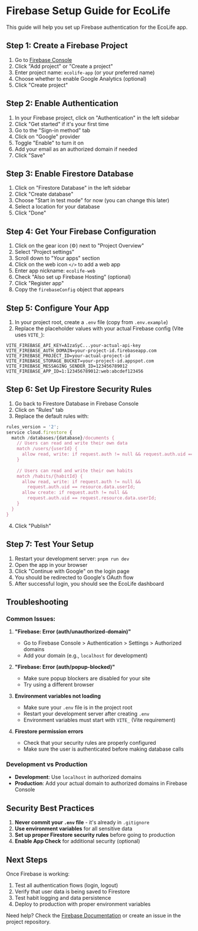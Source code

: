 # Firebase Setup Guide for EcoLife

This guide will help you set up Firebase authentication for the EcoLife app.

## Step 1: Create a Firebase Project

1. Go to [Firebase Console](https://console.firebase.google.com/)
2. Click "Add project" or "Create a project"
3. Enter project name: `ecolife-app` (or your preferred name)
4. Choose whether to enable Google Analytics (optional)
5. Click "Create project"

## Step 2: Enable Authentication

1. In your Firebase project, click on "Authentication" in the left sidebar
2. Click "Get started" if it's your first time
3. Go to the "Sign-in method" tab
4. Click on "Google" provider
5. Toggle "Enable" to turn it on
6. Add your email as an authorized domain if needed
7. Click "Save"

## Step 3: Enable Firestore Database

1. Click on "Firestore Database" in the left sidebar
2. Click "Create database"
3. Choose "Start in test mode" for now (you can change this later)
4. Select a location for your database
5. Click "Done"

## Step 4: Get Your Firebase Configuration

1. Click on the gear icon (⚙️) next to "Project Overview"
2. Select "Project settings"
3. Scroll down to "Your apps" section
4. Click on the web icon `</>` to add a web app
5. Enter app nickname: `ecolife-web`
6. Check "Also set up Firebase Hosting" (optional)
7. Click "Register app"
8. Copy the `firebaseConfig` object that appears

## Step 5: Configure Your App

1. In your project root, create a `.env` file (copy from `.env.example`)
2. Replace the placeholder values with your actual Firebase config (Vite uses `VITE_`):

```env
VITE_FIREBASE_API_KEY=AIzaSyC...your-actual-api-key
VITE_FIREBASE_AUTH_DOMAIN=your-project-id.firebaseapp.com
VITE_FIREBASE_PROJECT_ID=your-actual-project-id
VITE_FIREBASE_STORAGE_BUCKET=your-project-id.appspot.com
VITE_FIREBASE_MESSAGING_SENDER_ID=123456789012
VITE_FIREBASE_APP_ID=1:123456789012:web:abcdef123456
```

## Step 6: Set Up Firestore Security Rules

1. Go back to Firestore Database in Firebase Console
2. Click on "Rules" tab
3. Replace the default rules with:

```javascript
rules_version = '2';
service cloud.firestore {
  match /databases/{database}/documents {
    // Users can read and write their own data
    match /users/{userId} {
      allow read, write: if request.auth != null && request.auth.uid == userId;
    }
    
    // Users can read and write their own habits
    match /habits/{habitId} {
      allow read, write: if request.auth != null && 
        request.auth.uid == resource.data.userId;
      allow create: if request.auth != null && 
        request.auth.uid == request.resource.data.userId;
    }
  }
}
```

4. Click "Publish"

## Step 7: Test Your Setup

1. Restart your development server: `pnpm run dev`
2. Open the app in your browser
3. Click "Continue with Google" on the login page
4. You should be redirected to Google's OAuth flow
5. After successful login, you should see the EcoLife dashboard

## Troubleshooting

### Common Issues:

1. **"Firebase: Error (auth/unauthorized-domain)"**
   - Go to Firebase Console > Authentication > Settings > Authorized domains
   - Add your domain (e.g., `localhost` for development)

2. **"Firebase: Error (auth/popup-blocked)"**
   - Make sure popup blockers are disabled for your site
   - Try using a different browser

3. **Environment variables not loading**
   - Make sure your `.env` file is in the project root
   - Restart your development server after creating `.env`
   - Environment variables must start with `VITE_` (Vite requirement)

4. **Firestore permission errors**
   - Check that your security rules are properly configured
   - Make sure the user is authenticated before making database calls

### Development vs Production

- **Development**: Use `localhost` in authorized domains
- **Production**: Add your actual domain to authorized domains in Firebase Console

## Security Best Practices

1. **Never commit your `.env` file** - it's already in `.gitignore`
2. **Use environment variables** for all sensitive data
3. **Set up proper Firestore security rules** before going to production
4. **Enable App Check** for additional security (optional)

## Next Steps

Once Firebase is working:
1. Test all authentication flows (login, logout)
2. Verify that user data is being saved to Firestore
3. Test habit logging and data persistence
4. Deploy to production with proper environment variables

Need help? Check the [Firebase Documentation](https://firebase.google.com/docs) or create an issue in the project repository.